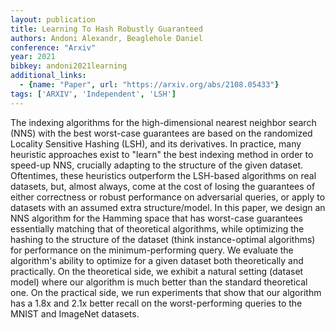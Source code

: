 ```yaml
---
layout: publication
title: Learning To Hash Robustly Guaranteed
authors: Andoni Alexandr, Beaglehole Daniel
conference: "Arxiv"
year: 2021
bibkey: andoni2021learning
additional_links:
  - {name: "Paper", url: "https://arxiv.org/abs/2108.05433"}
tags: ['ARXIV', 'Independent', 'LSH']
---
```

The indexing algorithms for the high-dimensional nearest neighbor search
(NNS) with the best worst-case guarantees are based on the randomized Locality
Sensitive Hashing (LSH), and its derivatives. In practice, many heuristic
approaches exist to "learn" the best indexing method in order to speed-up NNS,
crucially adapting to the structure of the given dataset.
  Oftentimes, these heuristics outperform the LSH-based algorithms on real
datasets, but, almost always, come at the cost of losing the guarantees of
either correctness or robust performance on adversarial queries, or apply to
datasets with an assumed extra structure/model. In this paper, we design an NNS
algorithm for the Hamming space that has worst-case guarantees essentially
matching that of theoretical algorithms, while optimizing the hashing to the
structure of the dataset (think instance-optimal algorithms) for performance on
the minimum-performing query. We evaluate the algorithm's ability to optimize
for a given dataset both theoretically and practically. On the theoretical
side, we exhibit a natural setting (dataset model) where our algorithm is much
better than the standard theoretical one. On the practical side, we run
experiments that show that our algorithm has a 1.8x and 2.1x better recall on
the worst-performing queries to the MNIST and ImageNet datasets.
